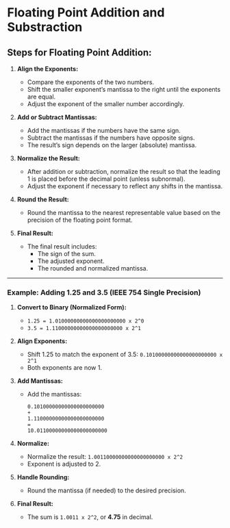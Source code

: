 # Floating Point Addition and Substraction

## Steps for Floating Point Addition:

1. **Align the Exponents:**
   - Compare the exponents of the two numbers.
   - Shift the smaller exponent’s mantissa to the right until the exponents are equal.
   - Adjust the exponent of the smaller number accordingly.

2. **Add or Subtract Mantissas:**
   - Add the mantissas if the numbers have the same sign.
   - Subtract the mantissas if the numbers have opposite signs.
   - The result’s sign depends on the larger (absolute) mantissa.

3. **Normalize the Result:**
   - After addition or subtraction, normalize the result so that the leading 1 is placed before the decimal point (unless subnormal).
   - Adjust the exponent if necessary to reflect any shifts in the mantissa.

4. **Round the Result:**
   - Round the mantissa to the nearest representable value based on the precision of the floating point format.

5. **Final Result:**
   - The final result includes:
     - The sign of the sum.
     - The adjusted exponent.
     - The rounded and normalized mantissa.

---

### Example: Adding 1.25 and 3.5 (IEEE 754 Single Precision)

1. **Convert to Binary (Normalized Form):**
   - `1.25 = 1.01000000000000000000000 x 2^0`
   - `3.5 = 1.11000000000000000000000 x 2^1`

2. **Align Exponents:**
   - Shift 1.25 to match the exponent of 3.5: `0.10100000000000000000000 x 2^1`
   - Both exponents are now 1.

3. **Add Mantissas:**
   - Add the mantissas: 
     ```
     0.10100000000000000000000 
     + 
     1.11000000000000000000000 
     = 
     10.01100000000000000000000
     ```

4. **Normalize:**
   - Normalize the result: `1.00110000000000000000000 x 2^2`
   - Exponent is adjusted to 2.

5. **Handle Rounding:**
   - Round the mantissa (if needed) to the desired precision.

6. **Final Result:**
   - The sum is `1.0011 x 2^2`, or **4.75** in decimal.
